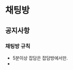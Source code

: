 # 채팅방

## 공지사항

### 채팅방 규칙

- 5분이상 잡담은 잡담방에서만.
- 


<!--stackedit_data:
eyJoaXN0b3J5IjpbLTExNDM0OTg4NjgsNTI4NjkzMTA5LDczMj
c4MTEzMl19
-->